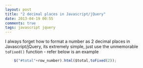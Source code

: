 ```yaml
---
layout: post
title: "2 decimal places in Javascript/jQuery"
date: 2013-04-19 00:55
comments: true
tags: javascript jquery 
---
```


I always forget how to format a number as 2 decimal places in Javascript/jQuery, its extremely simple, just use the unmemorable `toFixed()` function - refer below is an example

``` javascript
    $("#total"+row_number).html($total,toFixed(2));
```
